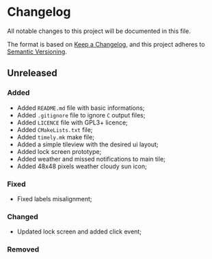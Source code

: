# Changelog

All notable changes to this project will be documented in this file.

The format is based on [Keep a Changelog](https://keepachangelog.com/en/1.0.0/),
and this project adheres to [Semantic Versioning](https://semver.org/spec/v2.0.0.html).

## Unreleased

### Added

* Added `README.md` file with basic informations;
* Added `.gitignore` file to ignore `C` output files;
* Added `LICENCE` file with GPL3+ licence;
* Added `CMakeLists.txt` file;
* Added `timely.mk` make file;
* Added a simple tileview with the desired ui layout;
* Added lock screen prototype;
* Added weather and missed notifications to main tile;
* Added 48x48 pixels weather cloudy sun icon;

### Fixed

* Fixed labels misalignment;

### Changed

* Updated lock screen and added click event;

### Removed

